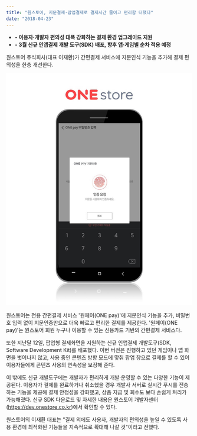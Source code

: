 ```yaml
---
title: "원스토어, 지문결제·팝업결제로 결제시간 줄이고 편리함 더했다"
date: "2018-04-23"
---
```


- **\- 이용자·개발자 편의성 대폭 강화하는 결제 환경 업그레이드 지원**
- **\- 3월 신규 인앱결제 개발 도구(SDK) 배포, 향후 앱·게임별 순차 적용 예정**

원스토어 주식회사(대표 이재환)가 간편결제 서비스에 지문인식 기능을 추가해 결제 편의성을 한층 개선한다.

![](images/180423_01.jpg)

원스토어는 전용 간편결제 서비스 '원페이(ONE pay)'에 지문인식 기능을 추가, 비밀번호 입력 없이 지문인증만으로 더욱 빠르고 편리한 결제를 제공한다. '원페이(ONE pay)'는 원스토어 회원 누구나 이용할 수 있는 신용카드 기반의 간편결제 서비스다.

또한 지난달 12일, 팝업형 결제화면을 지원하는 신규 인앱결제 개발도구(SDK, Software Development Kit)를 배포했다. 이번 버전은 진행하고 있던 게임이나 앱 화면을 벗어나지 않고, 사용 중인 콘텐츠 방향 모드에 맞춰 팝업 창으로 결제를 할 수 있어 이용자들에게 콘텐츠 사용의 연속성을 보장해 준다.

이 밖에도 신규 개발도구에는 개발자가 편리하게 개발·운영할 수 있는 다양한 기능이 제공된다. 이용자가 결제를 완료하거나 취소했을 경우 개발사 서버로 실시간 푸시를 전송하는 기능을 제공해 결제 안정성을 강화했고, 상품 지급 및 회수도 보다 손쉽게 처리가 가능해졌다. 신규 SDK 다운로드 및 자세한 내용은 원스토어 개발자센터(https://dev.onestore.co.kr)에서 확인할 수 있다.

원스토어의 이재환 대표는 "결제 외에도 사용자, 개발자의 편의성을 높일 수 있도록 사용 환경에 최적화된 기능들을 지속적으로 확대해 나갈 것"이라고 전했다.
